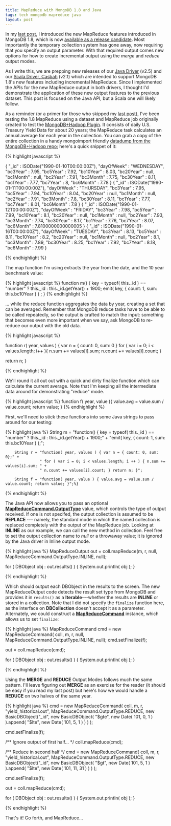 ```yaml
---
title: MapReduce with MongoDB 1.8 and Java
tags: tech mongodb mapreduce java
layout: post
---
```

In my [last post](http://blog.evilmonkeylabs.com/2011/01/27/MongoDB-1_8-MapReduce/), I introduced the 
new MapReduce features introduced in MongoDB 1.8, which is now [available as a release candidate](http://www.mongodb.org/display/DOCS/1.8+Release+Notes).  Most importantly the temporary collection system has gone away, now requiring that you specify an output parameter.  With that required output comes new options for how to create incremental output using the *merge* and *reduce* output modes.

As I write this, we are prepping new releases of our [Java Driver](http://www.mongodb.org/display/DOCS/Java+Language+Center) (v2.5) and our [Scala Driver, Casbah](http://api.mongodb.org/scala/casbah) (v2.1) which are intended to support MongoDB 1.8's new features including incremental MapReduce.  Since I implemented the APIs for the new MapReduce output in both drivers, I thought I'd demonstrate the application of these new output features to the previous dataset.  This post is focused on the Java API, but a Scala one will likely follow.

As a reminder (or a primer for those who skipped my [last post](http://blog.evilmonkeylabs.com/2011/01/27/MongoDB-1_8-MapReduce/)), I've been testing the 1.8 MapReduce using a dataset and MapReduce job originally created to test the [MongoDB+Hadoop Plugin](http://github.com/mongodb/mongo-hadoop).  It consists of daily U.S. Treasury Yield Data for about 20 years; the MapReduce task calculates an annual average for each year in the collection.  You can grab a copy of the entire collection in a handy mongoimport friendly [datadump from the MongoDB+Hadoop repo](https://github.com/mongodb/mongo-hadoop/raw/master/examples/treasury_yield/resources/yield_historical_in.json); here's a quick snippet of it:
 
{% highlight javascript %}

{ "_id" : ISODate("1990-01-10T00:00:00Z"), "dayOfWeek" : "WEDNESDAY", "bc3Year" : 7.95, "bc5Year" : 7.92, "bc10Year" : 8.03, "bc20Year" : null, "bc1Month" : null, "bc2Year" : 7.91, "bc3Month" : 7.75, "bc30Year" : 8.11, "bc1Year" : 7.77, "bc7Year" : 8, "bc6Month" : 7.78 }
{ "_id" : ISODate("1990-01-11T00:00:00Z"), "dayOfWeek" : "THURSDAY", "bc3Year" : 7.95, "bc5Year" : 7.94, "bc10Year" : 8.04, "bc20Year" : null, "bc1Month" : null, "bc2Year" : 7.91, "bc3Month" : 7.8, "bc30Year" : 8.11, "bc1Year" : 7.77, "bc7Year" : 8.01, "bc6Month" : 7.8 }
{ "_id" : ISODate("1990-01-12T00:00:00Z"), "dayOfWeek" : "FRIDAY", "bc3Year" : 7.98, "bc5Year" : 7.99, "bc10Year" : 8.1, "bc20Year" : null, "bc1Month" : null, "bc2Year" : 7.93, "bc3Month" : 7.74, "bc30Year" : 8.17, "bc1Year" : 7.76, "bc7Year" : 8.07, "bc6Month" : 7.8100000000000005 }
{ "_id" : ISODate("1990-01-16T00:00:00Z"), "dayOfWeek" : "TUESDAY", "bc3Year" : 8.13, "bc5Year" : 8.11, "bc10Year" : 8.2, "bc20Year" : null, "bc1Month" : null, "bc2Year" : 8.1, "bc3Month" : 7.89, "bc30Year" : 8.25, "bc1Year" : 7.92, "bc7Year" : 8.18, "bc6Month" : 7.99 }

{% endhighlight %}
        
The map function I'm using extracts the year from the date, and the 10 year benchmark value:

{% highlight javascript %}
function m() { 
    key = typeof( this._id ) == "number" ? this._id : this._id.getYear() + 1900; 
    emit( key, { count: 1, sum: this.bc10Year } ) ;
}
{% endhighlight %} 

... while the reduce function aggregates the data by year, creating a set that can be averaged.  Remember that MongoDB reduce tasks have to be able to be called repeatedly, so the output is crafted to match the input: something that becomes even more important when we say, ask MongoDB to re-reduce our output with the old data.

{% highlight javascript %}

function r( year, values ) { 
  var n = { count: 0, sum: 0 } 
  for ( var i = 0; i < values.length; i++ ){ 
      n.sum += values[i].sum; 
      n.count += values[i].count; 
  } 
   
  return n; 
} 

{% endhighlight %}

We'll round it all out out with a quick and dirty finalize function which can calculate the current average.  Note that I'm keeping all the intermediate data around for demonstrating "reduce" mode.

{% highlight javascript %}
function f( year, value ){
  value.avg = value.sum / value.count;
  return value;
}
{% endhighlight %}

First, we'll need to stick these functions into some Java strings to pass around for our testing:

{% highlight java %}
        String m = "function() { key = typeof( this._id ) == \"number\" ? this._id : this._id.getYear() + 1900;" +
                   "emit( key, { count: 1, sum: this.bc10Year } );";

        String r = "function( year, values ) { var n = { count: 0, sum: 0};" +
                   " for ( var i = 0; i < values.length; i ++ ) { n.sum += values[i].sum; " + 
                   " n.count += values[i].count; } return n; }";

        String f = "function( year, value ) { value.avg = value.sum / value.count; return value; }";%}

{% endhighlight %}


The Java API now allows you to pass an optional **[MapReduceCommand.OutputType](http://api.mongodb.org/java/2.5-pre-/com/mongodb/MapReduceCommand.OutputType.html)** value, which controls the type of output received.  If one is not specifed, the output collection is assumed to be **REPLACE** --- namely, the standard mode in which the named collection is replaced completely with the output of the MapReduce job.  Looking at **INLINE** as our example, we can call the new method in collection.  Feel free to set the output collection name to *null* or a throwaway value; it is ignored by the Java driver in Inline output mode.

{% highlight java %}
MapReduceOutput out = coll.mapReduce(m, r, null, MapReduceCommand.OutputType.INLINE, null);

for ( DBObject obj : out.results() ) {
    System.out.println( obj );
}

{% endhighlight %} 

Which should output each DBObject in the results to the screen.  The new MapReduceOutput code detects the result set type from MongoDB and provides it in `results()` as a **Iterable<DBObject>**---whether the results are **INLINE** or stored in a collection.  Note that I did not specify the `finalize` function here, as the interface on **DBCollection** doesn't accept it as a parameter.  Alternately, we could construct a **[MapReduceCommand](http://api.mongodb.org/java/2.5-pre-/com/mongodb/MapReduceCommand.html)** instance, which allows us to set `finalize`:

{% highlight java %}
MapReduceCommand cmd = new MapReduceCommand( coll, m, r, null, MapReduceCommand.OutputType.INLINE, null);
cmd.setFinalize(f);

out = coll.mapReduce(cmd);

for ( DBObject obj : out.results() ) {
    System.out.println( obj );
}

{% endhighlight %}

Using the **MERGE** and **REDUCE** Output Modes follows much the same pattern.  I'll leave figuring out **MERGE** as an exercise for the reader (it should be easy if you read my last post) but here's how we would handle a **REDUCE** on two halves of the same year.  

{% highlight java %}
cmd = new MapReduceCommand( coll, m, r, "yield_historical.out", MapReduceCommand.OutputType.REDUCE, 
                            new BasicDBObject("_id", new BasicDBObject(
                                                        "$gte", new Date( 101, 0, 1 )
                                                     ).append(
                                                        "$lte", new Date( 101, 5, 1 )
                                                     )
                                            )
                           );

cmd.setFinalize(f);

/** Ignore output of first half... */
coll.mapReduce(cmd);

/** Reduce in second half */
cmd = new MapReduceCommand( coll, m, r, "yield_historical.out", MapReduceCommand.OutputType.REDUCE, 
                            new BasicDBObject("_id", new BasicDBObject(
                                                        "$gt", new Date( 101, 5, 1 )
                                                     ).append(
                                                        "$lte", new Date( 101, 11, 31 )
                                                     )
                                             )
                           );

cmd.setFinalize(f);

out = coll.mapReduce(cmd);

for ( DBObject obj : out.results() ) {
    System.out.println( obj );
}

{% endhighlight %}


That's it! Go forth, and MapReduce...
